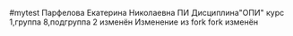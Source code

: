 #mytest
Парфелова
Екатерина
Николаевна
ПИ
Дисциплина"ОПИ"
курс 1,группа 8,подгруппа 2
изменён
Изменение из fork
fork изменён

